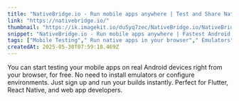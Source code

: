 ```yaml
---
title: "NativeBridge.io - Run mobile apps anywhere | Test and Share Native Apps Instantly | No Setup Required"
link: "https://nativebridge.io/"
thumbnail: "https://ik.imagekit.io/du5yq7zec/NativeBridge.io/NativeBridgeLogo.png?updatedAt=1738238244907"
snippet: "NativeBridge.io - Run mobile apps anywhere | Fastest Android & iOS in Browser - Real & Emulated Devices | No Setup Required "
tags: ["Mobile Testing"," Run native apps in your browser"," Emulators"," Real devices in browser"]
createdAt: 2025-05-30T07:59:18.469Z
---
```

You can start testing your mobile apps on real Android devices right from your browser, for free. No need to install emulators or configure environments. Just sign up and run your builds instantly. Perfect for Flutter, React Native, and web app developers.

